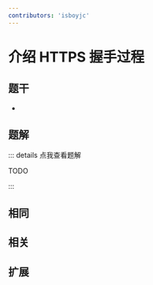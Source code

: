 ```yaml
---
contributors: 'isboyjc'
---
```


# 介绍 HTTPS 握手过程


## 题干

- 



## 题解

::: details 点我查看题解

  TODO

:::



## 相同


## 相关


## 扩展

